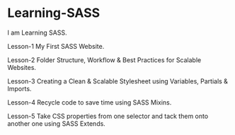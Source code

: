 # Learning-SASS
I am Learning SASS.


Lesson-1
My First SASS Website.

Lesson-2
Folder Structure, Workflow & Best Practices for Scalable Websites.

Lesson-3
Creating a Clean & Scalable Stylesheet using Variables, Partials & Imports.

Lesson-4
Recycle code to save time using SASS Mixins.

Lesson-5
Take CSS properties from one selector and tack them onto another one using SASS Extends.

